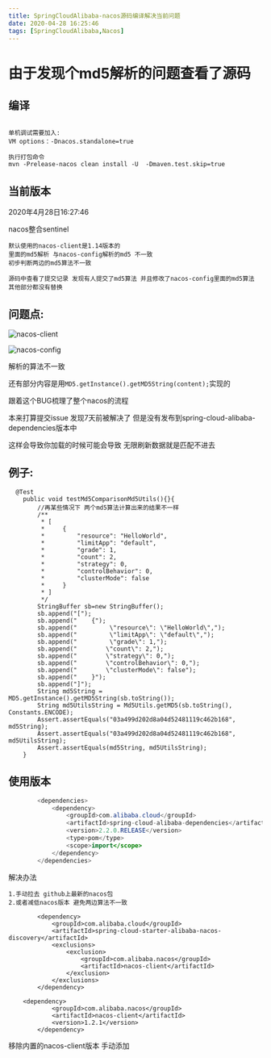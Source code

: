 ```yaml
---
title: SpringCloudAlibaba-nacos源码编译解决当前问题
date: 2020-04-28 16:25:46
tags: [SpringCloudAlibaba,Nacos]
---
```


# 由于发现个md5解析的问题查看了源码



## 编译

```

单机调试需要加入:
VM options：-Dnacos.standalone=true

执行打包命令
mvn -Prelease-nacos clean install -U  -Dmaven.test.skip=true
```



## 当前版本

2020年4月28日16:27:46

nacos整合sentinel 

```
默认使用的nacos-client是1.14版本的
里面的md5解析 与nacos-config解析的md5 不一致 
初步判断两边的md5算法不一致 

源码中查看了提交记录 发现有人提交了md5算法 并且修改了nacos-config里面的md5算法 其他部分都没有替换

```

## 问题点:

![nacos-client](/img/2020-04-26/nacos-md51.png)

![nacos-config](/img/2020-04-26/nacos-md52.png)

解析的算法不一致

还有部分内容是用`MD5.getInstance().getMD5String(content);`实现的

跟着这个BUG梳理了整个nacos的流程

本来打算提交issue 发现7天前被解决了 但是没有发布到spring-cloud-alibaba-dependencies版本中 

这样会导致你加载的时候可能会导致 无限刷新数据就是匹配不进去

<!--more-->

## 例子:

```
  @Test
    public void testMd5ComparisonMd5Utils(){}{
        //再某些情况下 两个md5算法计算出来的结果不一样
        /**
         * [
         *     {
         *         "resource": "HelloWorld",
         *         "limitApp": "default",
         *         "grade": 1,
         *         "count": 2,
         *         "strategy": 0,
         *         "controlBehavior": 0,
         *         "clusterMode": false
         *     }
         * ]
         */
        StringBuffer sb=new StringBuffer();
        sb.append("[");
        sb.append("    {");
        sb.append("         \"resource\": \"HelloWorld\",");
        sb.append("         \"limitApp\": \"default\",");
        sb.append("         \"grade\": 1,");
        sb.append("        \"count\": 2,");
        sb.append("        \"strategy\": 0,");
        sb.append("        \"controlBehavior\": 0,");
        sb.append("        \"clusterMode\": false");
        sb.append("    }");
        sb.append("]");
        String md5String = MD5.getInstance().getMD5String(sb.toString());
        String md5UtilsString = Md5Utils.getMD5(sb.toString(), Constants.ENCODE);
        Assert.assertEquals("03a499d202d8a04d52481119c462b168", md5String);
        Assert.assertEquals("03a499d202d8a04d52481119c462b168", md5UtilsString);
        Assert.assertEquals(md5String, md5UtilsString);
    }

```



## 使用版本

```java
        <dependencies>
            <dependency>
                <groupId>com.alibaba.cloud</groupId>
                <artifactId>spring-cloud-alibaba-dependencies</artifactId>
                <version>2.2.0.RELEASE</version>
                <type>pom</type>
                <scope>import</scope>
            </dependency>
        </dependencies>
```

解决办法

```
1.手动拉去 github上最新的nacos包 
2.或者减低nacos版本 避免两边算法不一致
```

```
        <dependency>
            <groupId>com.alibaba.cloud</groupId>
            <artifactId>spring-cloud-starter-alibaba-nacos-discovery</artifactId>
            <exclusions>
                <exclusion>
                    <groupId>com.alibaba.nacos</groupId>
                    <artifactId>nacos-client</artifactId>
                </exclusion>
            </exclusions>
        </dependency>
        
    <dependency>
            <groupId>com.alibaba.nacos</groupId>
            <artifactId>nacos-client</artifactId>
            <version>1.2.1</version>
        </dependency>
```

移除内置的nacos-client版本 手动添加